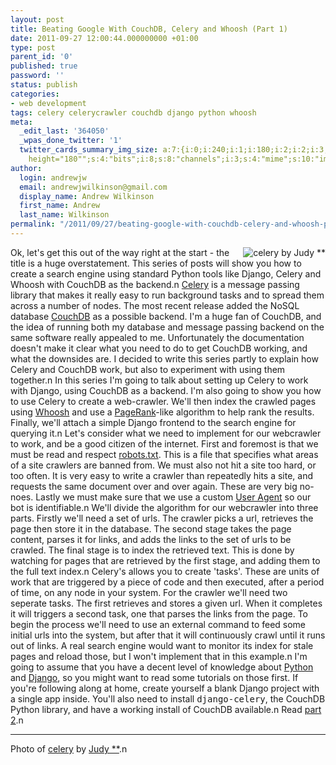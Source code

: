 ```yaml
---
layout: post
title: Beating Google With CouchDB, Celery and Whoosh (Part 1)
date: 2011-09-27 12:00:44.000000000 +01:00
type: post
parent_id: '0'
published: true
password: ''
status: publish
categories:
- web development
tags: celery celerycrawler couchdb django python whoosh
meta:
  _edit_last: '364050'
  _wpas_done_twitter: '1'
  twitter_cards_summary_img_size: a:7:{i:0;i:240;i:1;i:180;i:2;i:2;i:3;s:24:"width="240"
    height="180"";s:4:"bits";i:8;s:8:"channels";i:3;s:4:"mime";s:10:"image/jpeg";}
author:
  login: andrewjw
  email: andrewjwilkinson@gmail.com
  display_name: Andrew Wilkinson
  first_name: Andrew
  last_name: Wilkinson
permalink: "/2011/09/27/beating-google-with-couchdb-celery-and-whoosh-part-1/"
---
```

<a href="http://www.flickr.com/photos/judy-van-der-velden/5668310473/"><img src="{{ site.baseurl }}/assets/5668310473_1573cde550_m.jpg" alt="celery by Judy **" style="float:right;border:0;" /></a>Ok, let's get this out of the way right at the start - the title is a huge overstatement. This series of posts will show you how to create a search engine using standard Python tools like Django, Celery and Whoosh with CouchDB as the backend.n
<a href="http://celeryproject.org/">Celery</a> is a message passing library that makes it really easy to run background tasks and to spread them across a number of nodes. The most recent release added the NoSQL database <a href="http://couchdb.apache.org/">CouchDB</a> as a possible backend. I'm a huge fan of CouchDB, and the idea of running both my database and message passing backend on the same software really appealed to me. Unfortunately the documentation doesn't make it clear what you need to do to get CouchDB working, and what the downsides are. I decided to write this series partly to explain how Celery and CouchDB work, but also to experiment with using them together.n
In this series I'm going to talk about setting up Celery to work with Django, using CouchDB as a backend. I'm also going to show you how to use Celery to create a web-crawler. We'll then index the crawled pages using <a href="https://bitbucket.org/mchaput/whoosh/wiki/Home">Whoosh</a> and use a <a href="http://en.wikipedia.org/wiki/PageRank">PageRank</a>-like algorithm to help rank the results. Finally, we'll attach a simple Django frontend to the search engine for querying it.n
Let's consider what we need to implement for our webcrawler to work, and be a good citizen of the internet. First and foremost is that we must be read and respect <a href="http://www.robotstxt.org/">robots.txt</a>. This is a file that specifies what areas of a site crawlers are banned from. We must also not hit a site too hard, or too often. It is very easy to write a crawler than repeatedly hits a site, and requests the same document over and over again. These are very big no-noes. Lastly we must make sure that we use a custom <a href="http://en.wikipedia.org/wiki/User_agent">User Agent</a> so our bot is identifiable.n
We'll divide the algorithm for our webcrawler into three parts. Firstly we'll need a set of urls. The crawler picks a url, retrieves the page then store it in the database. The second stage takes the page content, parses it for links, and adds the links to the set of urls to be crawled. The final stage is to index the retrieved text. This is done by watching for pages that are retrieved by the first stage, and adding them to the full text index.n
Celery's allows you to create 'tasks'. These are units of work that are triggered by a piece of code and then executed, after a period of time, on any node in your system. For the crawler we'll need two seperate tasks. The first retrieves and stores a given url. When it completes it will triggers a second task, one that parses the links from the page. To begin the process we'll need to use an external command to feed some initial urls into the system, but after that it will continuously crawl until it runs out of links. A real search engine would want to monitor its index for stale pages and reload those, but I won't implement that in this example.n
I'm going to assume that you have a decent level of knowledge about <a href="http://www.python.org">Python</a> and <a href="http://www.djangoproject.com/">Django</a>, so you might want to read some tutorials on those first. If you're following along at home, create yourself a blank Django project with a single app inside. You'll also need to install <tt>django-celery</tt>, the CouchDB Python library, and have a working install of CouchDB available.n
Read <a href="http://wp.me/pkxET-6E">part 2</a>.n
<hr />
Photo of <a href="http://www.flickr.com/photos/judy-van-der-velden/5668310473/">celery</a> by <a href="http://www.flickr.com/photos/judy-van-der-velden/">Judy **</a>.n
